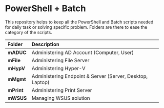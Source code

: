 # PowerShell + Batch
This repository helps to keep all the PowerShell and Batch scripts needed for daily task or solving specific problem. Folders are there to ease the category of the scripts.



| **Folder** | **Description** |
| :--- | :--- |
| **mADUC** | Administering AD Account (Computer, User) |
| **mFile** | Administering File Server |
| **mHypV** | Administering Hyper-V |
| **mMgmt** | Administering Endpoint & Server (Server, Desktop, Laptop) |
| **mPrint** | Administering Print Server |
| **mWSUS** | Managing WSUS solution |

